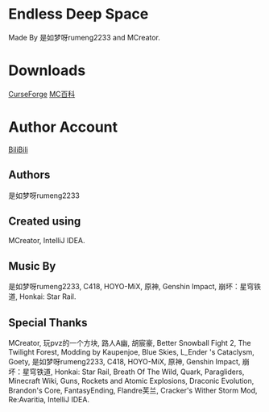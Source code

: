 # Endless Deep Space

Made By 是如梦呀rumeng2233 and MCreator.

# Downloads
[CurseForge](https://www.curseforge.com/minecraft/mc-mods/endless-deep-space)
[MC百科](https://www.mcmod.cn/class/5438.html)

# Author Account
[BiliBili](https://space.bilibili.com/375078257)

## Authors
是如梦呀rumeng2233

## Created using
MCreator,
IntelliJ IDEA.

## Music By
是如梦呀rumeng2233,
C418,
HOYO-MiX,
原神,
Genshin Impact,
崩坏：星穹铁道,
Honkai: Star Rail.

## Special Thanks
MCreator,
玩pvz的一个方块,
路人A幽,
胡宸豪,
Better Snowball Fight 2,
The Twilight Forest,
Modding by Kaupenjoe,
Blue Skies,
L_Ender 's Cataclysm,
Goety,
是如梦呀rumeng2233,
C418,
HOYO-MiX,
原神,
Genshin Impact,
崩坏：星穹铁道,
Honkai: Star Rail,
Breath Of The Wild,
Quark,
Paragliders,
Minecraft Wiki,
Guns, Rockets and Atomic Explosions,
Draconic Evolution,
Brandon's Core,
FantasyEnding,
Flandre芙兰,
Cracker's Wither Storm Mod,
Re:Avaritia,
IntelliJ IDEA.
